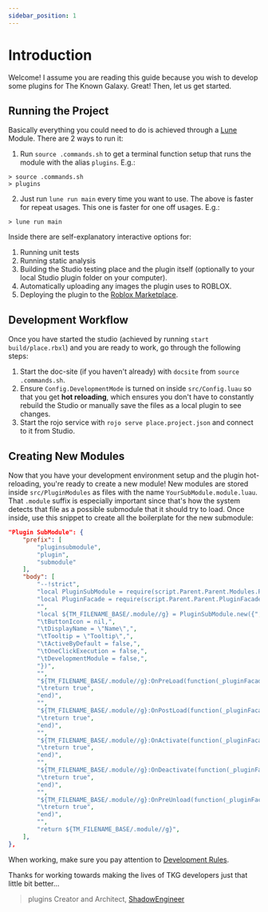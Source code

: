 ```yaml
---
sidebar_position: 1
---
```


# Introduction
Welcome!
I assume you are reading this guide because you wish to develop some plugins for The Known Galaxy.
Great!
Then, let us get started.

## Running the Project
Basically everything you could need to do is achieved through a [Lune](https://lune-org.github.io/docs) Module.
There are 2 ways to run it:
1. Run `source .commands.sh` to get a terminal function setup that runs the module with the alias `plugins`. E.g.:
```
> source .commands.sh
> plugins
```
2. Just run `lune run main` every time you want to use. The above is faster for repeat usages. This one is faster for one off usages. E.g.:
```
> lune run main
```

Inside there are self-explanatory interactive options for:
1. Running unit tests
2. Running static analysis
3. Building the Studio testing place and the plugin itself (optionally to your local Studio plugin folder on your computer).
4. Automatically uploading any images the plugin uses to ROBLOX.
5. Deploying the plugin to the [Roblox Marketplace](https://create.roblox.com/store/asset/16915363791/TKG-The-Known-Tools).

## Development Workflow
Once you have started the studio (achieved by running `start build/place.rbxl`) and you are ready to work, go through the following steps:
1. Start the doc-site (if you haven't already) with `docsite` from `source .commands.sh`.
2. Ensure `Config.DevelopmentMode` is turned on inside `src/Config.luau` so that you get **hot reloading**, which ensures you don't have to constantly rebuild the Studio or manually save the files as a local plugin to see changes.
3. Start the rojo service with `rojo serve place.project.json` and connect to it from Studio.

## Creating New Modules
Now that you have your development environment setup and the plugin hot-reloading, you're ready to create a new module!
New modules are stored inside `src/PluginModules` as files with the name `YourSubModule.module.luau`.
That `.module` suffix is especially important since that's how the system detects that file as a possible submodule that it should try to load.
Once inside, use this snippet to create all the boilerplate for the new submodule:
```json
"Plugin SubModule": {
    "prefix": [
        "pluginsubmodule",
        "plugin",
        "submodule"
    ],
    "body": [
        "--!strict",
        "local PluginSubModule = require(script.Parent.Parent.Modules.PluginSubModule)",
        "local PluginFacade = require(script.Parent.Parent.PluginFacade)",
        "",
        "local ${TM_FILENAME_BASE/.module//g} = PluginSubModule.new({",
        "\tButtonIcon = nil,",
        "\tDisplayName = \"Name\",",
        "\tTooltip = \"Tooltip\",",
        "\tActiveByDefault = false,",
        "\tOneClickExecution = false,",
        "\tDevelopmentModule = false,",
        "})",
        "",
        "${TM_FILENAME_BASE/.module//g}:OnPreLoad(function(_pluginFacade: PluginFacade.PluginFacade)",
        "\treturn true",
        "end)",
        "",
        "${TM_FILENAME_BASE/.module//g}:OnPostLoad(function(_pluginFacade: PluginFacade.PluginFacade)",
        "\treturn true",
        "end)",
        "",
        "${TM_FILENAME_BASE/.module//g}:OnActivate(function(_pluginFacade: PluginFacade.PluginFacade)",
        "\treturn true",
        "end)",
        "",
        "${TM_FILENAME_BASE/.module//g}:OnDeactivate(function(_pluginFacade: PluginFacade.PluginFacade)",
        "\treturn true",
        "end)",
        "",
        "${TM_FILENAME_BASE/.module//g}:OnPreUnload(function(_pluginFacade: PluginFacade.PluginFacade)",
        "\treturn true",
        "end)",
        "",
        "return ${TM_FILENAME_BASE/.module//g}",
    ],
},
```
When working, make sure you pay attention to [Development Rules](Guides/development-rules).

Thanks for working towards making the lives of TKG developers just that little bit better...
> plugins Creator and Architect, [ShadowEngineer](https://github.com/ShadowEngineer)